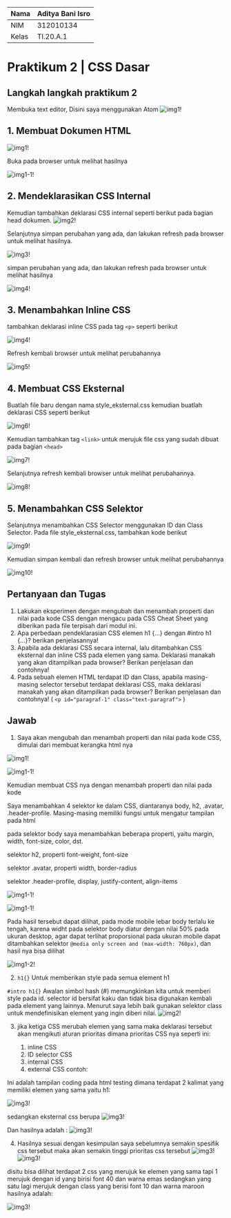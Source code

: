 | Nama      | Aditya Bani Isro |
| ----------- | ----------- |
| NIM     | 312010134       |
| Kelas   | TI.20.A.1        |

# Praktikum 2 | CSS Dasar

## Langkah langkah praktikum 2
Membuka text editor, Disini saya menggunakan Atom
![img1!](1.PNG)

## 1. Membuat Dokumen HTML
![img1!](assets/img/1.PNG)

Buka pada browser untuk melihat hasilnya

![img1-1!](assets/img/2.PNG)

## 2. Mendeklarasikan CSS Internal
Kemudian tambahkan deklarasi CSS internal seperti berikut pada bagian head dokumen.
![img2!](assets/img/3.PNG)

Selanjutnya simpan perubahan yang ada, dan lakukan refresh pada browser untuk melihat 
hasilnya.

![img3!](assets/img/4.PNG)

simpan perubahan yang ada, dan lakukan refresh pada browser untuk melihat hasilnya

![img4!](assets/img/outputdeklarasicssinternal.PNG)

## 3. Menambahkan Inline CSS
tambahkan deklarasi inline CSS pada tag `<p>` seperti berikut

![img4!](assets/img/5.PNG)

Refresh kembali browser untuk melihat perubahannya

![img5!](assets/img/6.PNG)

## 4. Membuat CSS Eksternal
Buatlah file baru dengan nama style_eksternal.css kemudian buatlah deklarasi CSS seperti berikut

![img6!](assets/img/7.PNG)

Kemudian tambahkan tag `<link>` untuk merujuk file css yang sudah dibuat pada bagian `<head>`

![img7!](assets/img/8.PNG)

Selanjutnya refresh kembali browser untuk melihat perubahannya.

![img8!](assets/img/9.PNG)

## 5. Menambahkan CSS Selektor
Selanjutnya menambahkan CSS Selector menggunakan ID dan Class Selector. Pada file style_eksternal.css, tambahkan kode berikut

![img9!](assets/img/10.PNG)

Kemudian simpan kembali dan refresh browser untuk melihat perubahannya

![img10!](assets/img/11.PNG)


## Pertanyaan dan Tugas
1. Lakukan eksperimen dengan mengubah dan menambah properti dan nilai pada kode CSS dengan mengacu pada CSS Cheat Sheet yang diberikan pada file terpisah dari modul ini.
2. Apa perbedaan pendeklarasian CSS elemen h1 {...} dengan #intro h1 {...}? berikan penjelasannya!
3. Apabila ada deklarasi CSS secara internal, lalu ditambahkan CSS eksternal dan inline CSS pada elemen yang sama. Deklarasi manakah yang akan ditampilkan pada browser? Berikan penjelasan dan contohnya!
4. Pada sebuah elemen HTML terdapat ID dan Class, apabila masing-masing selector tersebut terdapat deklarasi CSS, maka deklarasi manakah yang akan ditampilkan pada browser? Berikan penjelasan dan contohnya! ( `<p id="paragraf-1" class="text-paragraf">` )

## Jawab
1. Saya akan mengubah dan menambah properti dan nilai pada kode CSS, dimulai dari membuat kerangka html nya

![img1!](assets/img/hasil1.PNG)
	
![img1-1!](assets/img/hasil2.PNG)

Kemudian membuat CSS nya dengan menambah properti dan nilai pada kode

Saya menambahkan 4 selektor ke dalam CSS, diantaranya body, h2, .avatar, .header-profile. Masing-masing memiliki fungsi untuk mengatur tampilan pada html

pada selektor body saya menambahkan beberapa properti, yaitu margin, width, font-size, color, dst.

selektor h2, properti font-weight, font-size

selektor .avatar, properti width, border-radius

selektor .header-profile, display, justify-content, align-items

![img1-1!](assets/img/hasil3.PNG)

![img1-1!](assets/img/hasil4.PNG)

Pada hasil tersebut dapat dilihat, pada mode mobile lebar body terlalu ke tengah, karena widht pada selektor body diatur dengan nilai 50% pada ukuran desktop, agar dapat terlihat proporsional pada ukuran mobile dapat ditambahkan selektor `@media only screen and (max-width: 760px)`, dan hasil nya bisa dilihat

![img1-2!](assets/img/hasil5.PNG)


2. `h1{}` Untuk memberikan style pada semua element h1

`#intro h1{}` Awalan simbol hash (#) memungkinkan kita untuk memberi style pada id.
selector id bersifat kaku dan tidak bisa digunakan kembali pada element yang lainnya. Menurut saya lebih baik gunakan selektor class untuk mendefinisikan element yang ingin diberi nilai.
![img2!](assets/img/hasil6.PNG)

3. jika ketiga CSS merubah elemen yang sama maka deklarasi tersebut akan mengikuti aturan prioritas dimana prioritas CSS nya seperti ini:

	1. inline CSS
	2. ID selector CSS
	3. internal CSS
	4. external CSS
contoh:

Ini adalah tampilan coding pada html testing dimana terdapat 2 kalimat yang memiliki elemen yang sama yaitu h1:

![img3!](assets/img/hasil7.PNG)

sedangkan eksternal css berupa 
![img3!](assets/img/hasil8.PNG)

Dan hasilnya adalah :
![img3!](assets/img/hasil9.PNG)

4. Hasilnya sesuai dengan kesimpulan saya sebelumnya semakin spesifik css tersebut maka akan semakin tinggi prioritas css tersebut
![img3!](assets/img/hasil10.PNG)
![img3!](assets/img/hasil11.PNG)

disitu bisa dilihat terdapat 2 css yang merujuk ke elemen yang sama tapi 1 merujuk dengan id yang birisi font 40 dan warna emas sedangkan yang satu lagi merujuk dengan class yang berisi font 10 dan warna maroon hasilnya adalah:

![img3!](assets/img/hasil12.PNG)
